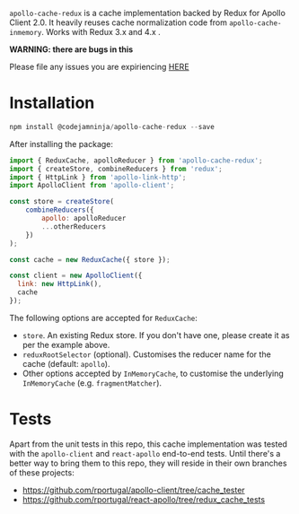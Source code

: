 `apollo-cache-redux` is a cache implementation backed by Redux for Apollo Client 2.0.
It heavily reuses cache normalization code from `apollo-cache-inmemory`.
Works with Redux 3.x and 4.x .

**WARNING: there are bugs in this**

Please file any issues you are expiriencing [HERE](https://github.com/codejamninja/apollo-cache-redux/issues)

# Installation
```javascript
npm install @codejamninja/apollo-cache-redux --save
```

After installing the package:
```js
import { ReduxCache, apolloReducer } from 'apollo-cache-redux';
import { createStore, combineReducers } from 'redux';
import { HttpLink } from 'apollo-link-http';
import ApolloClient from 'apollo-client';

const store = createStore(
    combineReducers({
        apollo: apolloReducer
        ...otherReducers
    })
);

const cache = new ReduxCache({ store });

const client = new ApolloClient({
  link: new HttpLink(),
  cache
});
```

The following options are accepted for `ReduxCache`:
* `store`. An existing Redux store. If you don't have one, please create it as per the example above.
* `reduxRootSelector` (optional). Customises the reducer name for the cache (default: `apollo`).
* Other options accepted by `InMemoryCache`, to customise the underlying `InMemoryCache` (e.g. `fragmentMatcher`).


# Tests
Apart from the unit tests in this repo, this cache implementation was tested with the `apollo-client` and `react-apollo` end-to-end tests.
Until there's a better way to bring them to this repo, they will reside in their own branches of these projects:
* https://github.com/rportugal/apollo-client/tree/cache_tester
* https://github.com/rportugal/react-apollo/tree/redux_cache_tests
